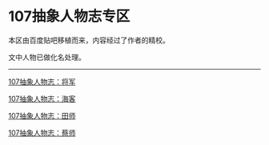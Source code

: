 # 107抽象人物志专区

本区由百度贴吧移植而来，内容经过了作者的精校。

文中人物已做化名处理。

---

[107抽象人物志：将军](./general.md)

[107抽象人物志：海客](./haike.md)

[107抽象人物志：田师](./tianshi.md)

[107抽象人物志：蔡师](./caishi.md)